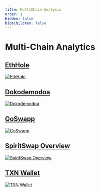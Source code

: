 ```yaml
---
title: MultiChain-Analysis
order: 1
hidden: false
hideChildren: false
---
```


# Multi-Chain Analytics

## [EthHole](./ethhole)
[![EthHole](/static/images/project-showcase/banners/eth-hole.png)](./ethhole)

## [Dokodemodoa](./dokodemodoa)
[![Dokodemodoa](/static/images/project-showcase/banners/Dokodemodoa.png)](./dokodemodoa)

## [GoSwapp](./goswapp)
[![GoSwapp](/static/images/project-showcase/banners/go-swapp.png)](./goswapp)

## [SpiritSwap Overview](./spiritswap-overview)
[![SpiritSwap Overview](/static/images/project-showcase/banners/spiritswap-overview.png)](./spiritswap-overview)

## [TXN Wallet](./txnwallet)
[![TXN Wallet](/static/images/project-showcase/banners/txnwallet.png)](./txnwallet)
